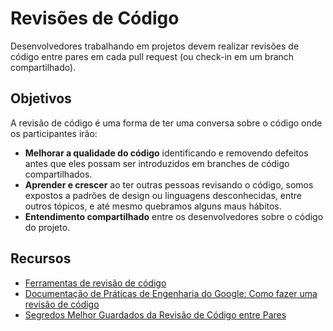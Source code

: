 # Revisões de Código

Desenvolvedores trabalhando em projetos devem realizar revisões de código entre pares em cada pull request (ou check-in em um branch compartilhado).

## Objetivos

A revisão de código é uma forma de ter uma conversa sobre o código onde os participantes irão:

- **Melhorar a qualidade do código** identificando e removendo defeitos antes que eles possam ser introduzidos em branches de código compartilhados.
- **Aprender e crescer** ao ter outras pessoas revisando o código, somos expostos a padrões de design ou linguagens desconhecidas, entre outros tópicos, e até mesmo quebramos alguns maus hábitos.
- **Entendimento compartilhado** entre os desenvolvedores sobre o código do projeto.

## Recursos

- [Ferramentas de revisão de código](tools.md)
- [Documentação de Práticas de Engenharia do Google: Como fazer uma revisão de código](https://google.github.io/eng-practices/review/reviewer/)
- [Segredos Melhor Guardados da Revisão de Código entre Pares](https://static1.smartbear.co/smartbear/media/pdfs/best-kept-secrets-of-peer-code-review_redirected.pdf)
